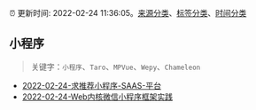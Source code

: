 :alarm_clock: 更新时间: 2022-02-24 11:36:05。[来源分类](../README.md)、[标签分类](../TAGS.md)、[时间分类](../TIMELINE.md)

## 小程序


> 关键字：`小程序`、`Taro`、`MPVue`、`Wepy`、`Chameleon`



- [2022-02-24-求推荐小程序-SAAS-平台](https://www.v2ex.com/t/836221) 
- [2022-02-24-Web内核微信小程序框架实践](https://toutiao.io/k/gik7jgd) 